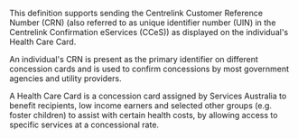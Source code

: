 This definition supports sending the Centrelink Customer Reference Number (CRN) (also referred to as unique identifier number (UIN) in the Centrelink Confirmation eServices (CCeS)) as displayed on the individual's Health Care Card.

An individual's CRN is present as the primary identifier on different concession cards and is used to confirm concessions by most government agencies and utility providers. 

A Health Care Card is a concession card assigned by Services Australia to benefit recipients, low income earners and selected other groups (e.g. foster children) to assist with certain health costs, by allowing access to specific services at a concessional rate.
